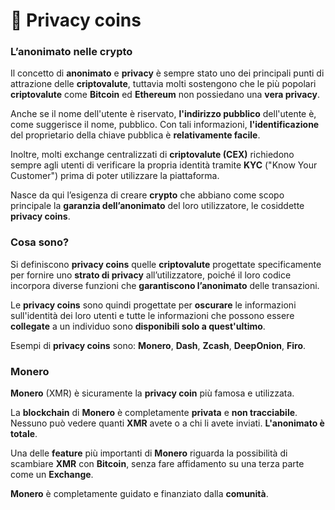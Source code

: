 # 🥷 Privacy coins

### L’anonimato nelle crypto <a href="#lanonimato-nelle-crypto" id="lanonimato-nelle-crypto"></a>

Il concetto di **anonimato** e **privacy** è sempre stato uno dei principali punti di attrazione delle **criptovalute**, tuttavia molti sostengono che le più popolari **criptovalute** come **Bitcoin** ed **Ethereum** non possiedano una **vera privacy**.

Anche se il nome dell'utente è riservato, **l'indirizzo pubblico** dell'utente è, come suggerisce il nome, pubblico. Con tali informazioni, **l'identificazione** del proprietario della chiave pubblica è **relativamente facile**.

Inoltre, molti exchange centralizzati di **criptovalute (CEX)** richiedono sempre agli utenti di verificare la propria identità tramite **KYC** ("Know Your Customer") prima di poter utilizzare la piattaforma.

Nasce da qui l’esigenza di creare **crypto** che abbiano come scopo principale la **garanzia dell’anonimato** del loro utilizzatore, le cosiddette **privacy coins**.

### Cosa sono? <a href="#le-privacy-coin" id="le-privacy-coin"></a>

Si definiscono **privacy coins** quelle **criptovalute** progettate specificamente per fornire uno **strato di privacy** all’utilizzatore, poiché il loro codice incorpora diverse funzioni che **garantiscono l’anonimato** delle transazioni.

Le **privacy coins** sono quindi progettate per **oscurare** le informazioni sull'identità dei loro utenti e tutte le informazioni che possono essere **collegate** a un individuo sono **disponibili solo a quest'ultimo**.

Esempi di **privacy coins** sono: **Monero**, **Dash**, **Zcash**, **DeepOnion**, **Firo**.

### Monero <a href="#monero" id="monero"></a>

**Monero** (XMR) è sicuramente la **privacy coin** più famosa e utilizzata.

La **blockchain** di **Monero** è completamente **privata** e **non tracciabile**. Nessuno può vedere quanti **XMR** avete o a chi li avete inviati. **L'anonimato è totale**.

Una delle **feature** più importanti di **Monero** riguarda la possibilità di scambiare **XMR** con **Bitcoin**, senza fare affidamento su una terza parte come un **Exchange**.

**Monero** è completamente guidato e finanziato dalla **comunità**.
